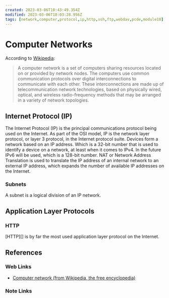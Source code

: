 ```yaml
---
created: 2023-03-06T10:43:49.354Z
modified: 2023-03-06T18:03:28.956Z
tags: [network,computer,protocol,ip,http,ssh,ftp,webdav,pcde,module10]
---
```

# Computer Networks

According to [Wikipedia][computer-nets-wiki]:

>A computer network is a set of computers sharing resources located on or
>provided by network nodes.
>The computers use common communication protocols over
>digital interconnections to communicate with each other.
>These interconnections are made up of telecommunication network technologies,
>based on physically wired, optical, and wireless radio-frequency methods that
>may be arranged in a variety of network topologies.

## Internet Protocol (IP)

The Internet Protocol (IP) is the principal communications protocol being used on
the Internet.
As part of the OSI model, IP is the network layer protocol,
or layer 3 protocol, in the Internet protocol suite.
Devices form a network based on an IP address.
Which is a 32-bit number that is used to identify a device on a network,
at least when it comes to IPv4.
In the future IPv6 will be used, which is a 128-bit number.
NAT or Network Address Translation is used to translate the IP address of an
internal network to an external IP address, which expands the number of
available IP addresses on the Internet.

### Subnets

A subnet is a logical division of an IP network.

## Application Layer Protocols

### HTTP

[HTTP][] is by far the most used application layer protocol on the Internet.

## References

### Web Links

* [Computer network (from Wikipedia, the free encyclopedia)][computer-nets-wiki]

<!-- Hidden References -->
[computer-nets-wiki]: https://en.wikipedia.org/wiki/Computer_network "Computer network (from Wikipedia, the free encyclopedia)"

### Note Links

<!-- Hidden References -->
